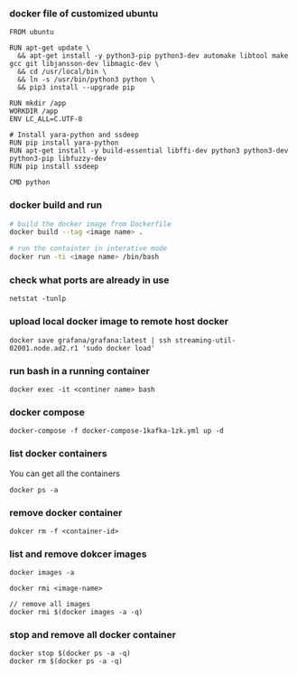 ### docker file of customized ubuntu
```
FROM ubuntu

RUN apt-get update \
  && apt-get install -y python3-pip python3-dev automake libtool make gcc git libjansson-dev libmagic-dev \
  && cd /usr/local/bin \
  && ln -s /usr/bin/python3 python \
  && pip3 install --upgrade pip

RUN mkdir /app
WORKDIR /app
ENV LC_ALL=C.UTF-8

# Install yara-python and ssdeep
RUN pip install yara-python
RUN apt-get install -y build-essential libffi-dev python3 python3-dev python3-pip libfuzzy-dev
RUN pip install ssdeep

CMD python
```


### docker build and run
```sh
# build the docker image from Dockerfile
docker build --tag <image name> .

# run the containter in interative mode
docker run -ti <image name> /bin/bash
```


### check what ports are already in use
```
netstat -tunlp
```

### upload local docker image to remote host docker
```
docker save grafana/grafana:latest | ssh streaming-util-02001.node.ad2.r1 'sudo docker load'
```



### run bash in a running container
```
docker exec -it <continer name> bash
```

### docker compose
```
docker-compose -f docker-compose-1kafka-1zk.yml up -d
```

### list docker containers
You can get all the containers
```
docker ps -a
```


### remove docker container
```
dokcer rm -f <container-id>
```


### list and remove dokcer images
```
docker images -a

docker rmi <image-name>

// remove all images
docker rmi $(docker images -a -q)
```

### stop and remove all docker container
```
docker stop $(docker ps -a -q)
docker rm $(docker ps -a -q)
```
